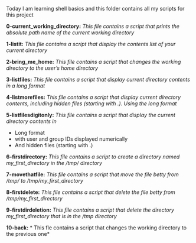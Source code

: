Today I am learning shell basics and this folder contains all my scripts for this project

**0-current_working_directory:** _This file contains a script that prints the absolute path name of the current working directory_

**1-listit:** _This file contains a script that display the contents list of your current directory_

**2-bring_me_home:** _This file contains a script that changes the working directory to the user’s home directory_

**3-listfiles:** _This file contains a script that display current directory contents in a long format_

**4-listmorefiles:** _This file contains a script that display current directory contents, including hidden files (starting with .). Using the long format_

**5-listfilesdigitonly:** _This file contains a script that display the current directory contents in_
 * Long format
 * with user and group IDs displayed numerically
 * And hidden files (starting with .)

**6-firstdirectory:** *This file contains a script to create a directory named my_first_directory in the /tmp/ directory*

**7-movethatfile:** *This file contains a script that move the file betty from /tmp/ to /tmp/my_first_directory* 

**8-firstdelete:** *This file contains a script that delete the file betty from /tmp/my_first_directory*

**9-firstdirdeletion:** *This file contains a script that delete the directory my_first_directory that is in the /tmp directory*

**10-back:** * This fle contains a script that changes the working directory to the previous one* 
